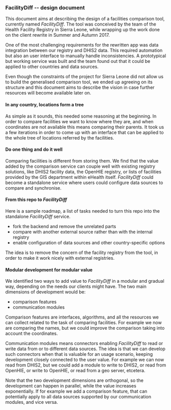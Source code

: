 ### FacilityDiff -- design document

This document aims at describing the design of a facilities comparison
tool, currently named _FacilityDiff_. The tool was conceived by the
team of the Health Facility Registry in Sierra Leone, while wrapping
up the work done on the client rewrite in Summer and Autumn 2017.

One of the most challenging requirements for the rewritten app was
data integration between our registry and DHIS2 data. This required
automation but also an user interface to manually handle
inconsistencies. A prototypical but working service was built and the
team found out that it could be applied to other countries and data
sources.

Even though the constraints of the project for Sierra Leone did not
allow us to build the generalised comparison tool, we ended up
agreeing on its structure and this document aims to describe the
vision in case further resources will become available later on.

#### In any country, locations form a tree

As simple as it sounds, this needed some reasoning at the
beginning. In order to compare facilities we want to know where they
are, and when coordinates are not available this means comparing their
parents. It took us a few iterations in order to come up with an
interface that can be applied to the whole tree of locations referred
by the facilities.

#### Do one thing and do it well

Comparing facilities is different from storing them. We find that the
value added by the comparison service can couple well with existing
registry solutions, like DHIS2 facility data, the OpenHIE registry, or
lists of facilities provided by the GIS department within eHealth
itself. _FacilityDiff_ could become a standalone service where users
could configure data sources to compare and synchronise.

#### From this repo to _FacilityDiff_

Here is a sample roadmap, a list of tasks needed to turn this repo
into the standalone _FacilityDiff_ service.

- fork the backend and remove the unrelated parts
- compare with another external source rather than with the internal registry
- enable configuration of data sources and other country-specific options

The idea is to remove the concern of the facility registry from the
tool, in order to make it work nicely with external registries.

#### Modular development for modular value

We identified two ways to add value to _FacilityDiff_ in a modular and
gradual way, depending on the needs our clients might have. The two
main dimensions of development would be:

- comparison features
- communication modules

Comparison features are interfaces, algorithms, and all the resources
we can collect related to the task of comparing facilities. For
example we now are comparing the names, but we could improve the
comparison taking into account the coordinates.

Communication modules means connectors enabling _FacilityDiff_ to read
or write data from or to different data sources. The idea is that we
can develop such connectors when that is valuable for an usage
scenario, keeping development closely connected to the user value. For
example we can now read from DHIS2, but we could add a module to write
to DHIS2, or read from OpenHIE, or write to OpenHIE, or read from a
geo server, etcetera.

Note that the two development dimensions are orthogonal, so the
development can happen in parallel, while the value increases
exponentially. If for example we add a comparison feature, that can
potentially apply to all data sources supported by our communication
modules, and vice versa.
